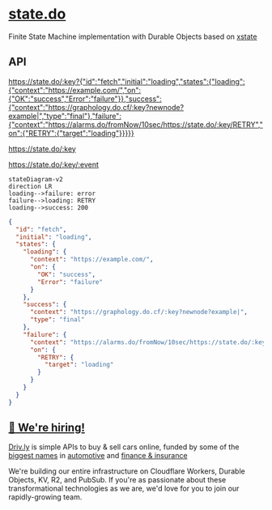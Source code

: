 # [state.do](https://state.do)

Finite State Machine implementation with Durable Objects based on [xstate](https://xstate.js.org)

## API

<https://state.do/:key?{"id":"fetch","initial":"loading","states":{"loading":{"context":"https://example.com/","on":{"OK":"success","Error":"failure"}},"success":{"context":"https://graphology.do.cf/:key?newnode?example|","type":"final"},"failure":{"context":"https://alarms.do/fromNow/10sec/https://state.do/:key/RETRY","on":{"RETRY":{"target":"loading"}}}}}>

<https://state.do/:key>

<https://state.do/:key/:event>

```mermaid
stateDiagram-v2
direction LR
loading-->failure: error
failure-->loading: RETRY
loading-->success: 200
```

```json
{
  "id": "fetch",
  "initial": "loading",
  "states": {
    "loading": {
      "context": "https://example.com/",
      "on": {
        "OK": "success",
        "Error": "failure"
      }
    },
    "success": {
      "context": "https://graphology.do.cf/:key?newnode?example|",
      "type": "final"
    },
    "failure": {
      "context": "https://alarms.do/fromNow/10sec/https://state.do/:key/RETRY",
      "on": {
        "RETRY": {
          "target": "loading"
        }
      }
    }
  }
}
```

## [🚀 We're hiring!](https://careers.do/apply)

[Driv.ly](https://driv.ly) is simple APIs to buy & sell cars online, funded by some of the [biggest names](https://twitter.com/TurnerNovak) in [automotive](https://fontinalis.com/team/#bill-ford) and [finance & insurance](https://www.detroit.vc)

We're building our entire infrastructure on Cloudflare Workers, Durable Objects, KV, R2, and PubSub. If you're as passionate about these transformational technologies as we are, we'd love for you to join our rapidly-growing team.
